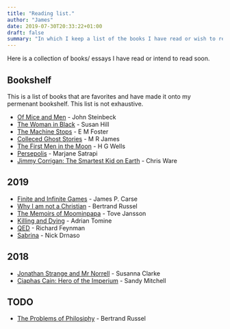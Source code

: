 ```yaml
---
title: "Reading list."
author: "James"
date: 2019-07-30T20:33:22+01:00
draft: false
summary: "In which I keep a list of the books I have read or wish to read."
---
```


Here is a collection of books/ essays I have read or intend to read soon. 

## Bookshelf

This is a list of books that are favorites and have made it onto my permenant bookshelf. This list is not exhaustive.

* [Of Mice and Men](https://www.amazon.co.uk/Mice-Men-Penguin-Red-Classics/dp/0141023570/ref=sr_1_1?keywords=of+mice+and+men&qid=1564598049&s=gateway&sr=8-1) - John Steinbeck
* [The Woman in Black](https://www.amazon.co.uk/Woman-Black-Susan-Hill/dp/0099288478/ref=sr_1_1?keywords=the+woman+in+black&qid=1564551449&s=gateway&sr=8-1) - Susan Hill
* [The Machine Stops](https://www.amazon.co.uk/Machine-Stops-Penguin-Modern-Classics/dp/0141195983/ref=sr_1_1?crid=3VA41BD7WLNWH&keywords=the+machine+stops&qid=1564551507&s=gateway&sprefix=The+machine+stops%2Caps%2C152&sr=8-1) - E M Foster
* [Colleced Ghost Stories](https://www.amazon.co.uk/Collected-Ghost-Stories-Hardback-Collection/dp/0198797362/ref=sr_1_11?keywords=M+R+James&qid=1564551572&s=gateway&sr=8-11) - M R James
* [The First Men in the Moon](https://www.amazon.co.uk/First-Men-Moon-Penguin-Classics/dp/0141441089/ref=sr_1_1?keywords=the+first+man+in+the+moon&qid=1564551660&s=gateway&sr=8-1) - H G Wells
* [Persepolis](https://www.amazon.co.uk/Persepolis-Marjane-Satrapi/dp/009952399X/ref=sr_1_4?crid=3F9L6NZ5PKKVL&keywords=persepolis&qid=1564551721&s=gateway&sprefix=persepo%2Caps%2C175&sr=8-4) - Marjane Satrapi
* [Jimmy Corrigan: The Smartest Kid on Earth](https://www.amazon.co.uk/Jimmy-Corrigan-Smartest-Kid-Earth/dp/0224062107/ref=sr_1_1?crid=12S04GSGQAFAG&keywords=jimmy+corrigan+the+smartest+kid+on+earth&qid=1564551809&s=gateway&sprefix=jimmy+corrig%2Caps%2C167&sr=8-1) - Chris Ware

## 2019
* [Finite and Infinite Games](https://www.amazon.co.uk/Finite-Infinite-Games-James-Carse/dp/1476731713/ref=sr_1_1?crid=3GXCR7E0WIZ46&keywords=finite+and+infinite+games&qid=1564515453&s=gateway&sprefix=finite+an%2Caps%2C174&sr=8-1) - James P. Carse
* [Why I am not a Christian](https://users.drew.edu/~jlenz/whynot.html) - Bertrand Russel
* [The Memoirs of Moominpapa](https://www.amazon.co.uk/Memoirs-Moominpappa-Moomins-Collectors-Editions/dp/1908745673/ref=sr_1_21?keywords=moomin+books&qid=1564515972&s=gateway&sr=8-21) - Tove Jansson
* [Killing and Dying](https://www.amazon.co.uk/Killing-Dying-Adrian-Tomine/dp/0571325149/ref=sr_1_1?crid=1ZMY2VYU0T0HY&keywords=killing+and+dying&qid=1564516504&s=gateway&sprefix=killing+and+dy%2Cdigital-text%2C176&sr=8-1) - Adrian Tomine
* [QED](https://www.amazon.co.uk/QED-Strange-Theory-Light-Matter-ebook/dp/B00BR40XJ6/ref=pd_sim_351_3/257-3967356-9614469?_encoding=UTF8&pd_rd_i=B00BR40XJ6&pd_rd_r=204fb3af-33f6-416e-b077-16d563a199ff&pd_rd_w=nR7pc&pd_rd_wg=1IFZa&pf_rd_p=1b8636ae-4f21-4403-a813-e8849dd46de4&pf_rd_r=866AMJGWGGYJBRR14MW4&psc=1&refRID=866AMJGWGGYJBRR14MW4) - Richard Feynman
* [Sabrina](https://www.amazon.co.uk/Sabrina-Nick-Drnaso-ebook/dp/B07DCW95ZT/ref=sr_1_2?keywords=sabrina&qid=1564516453&s=digital-text&sr=1-2) - Nick Drnaso

## 2018

* [Jonathan Strange and Mr Norrell](https://www.amazon.co.uk/Jonathan-Strange-Norrell-Susanna-Clarke-ebook/dp/B003DVG7QY/ref=sr_1_2?crid=25P4L953EACMJ&keywords=jonathan+strange+and+mr+norrell&qid=1564598111&s=gateway&sprefix=Norre%2Caps%2C206&sr=8-2) - Susanna Clarke
* [Ciaphas Cain: Hero of the Imperium](https://www.amazon.co.uk/Caiphas-Cain-Hero-Imperium-Ciaphas/dp/1849702705/ref=sr_1_6?crid=398XBJAJSQ6KD&keywords=ciaphas+cain&qid=1564598182&s=gateway&sprefix=Ciap%2Caps%2C163&sr=8-6) - Sandy Mitchell

## TODO
* [The Problems of Philosiphy](https://www.amazon.co.uk/Problems-Philosophy-OPUS-Bertrand-Russell/dp/0192854232/ref=sr_1_1?keywords=the+problems+of+western+philosophy+bertrand&qid=1564516250&s=gateway&sr=8-1) - Bertrand Russel